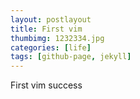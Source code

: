```yaml
---
layout: postlayout
title: First vim
thumbimg: 1232334.jpg
categories: [life]
tags: [github-page, jekyll]
---
```

First vim success
